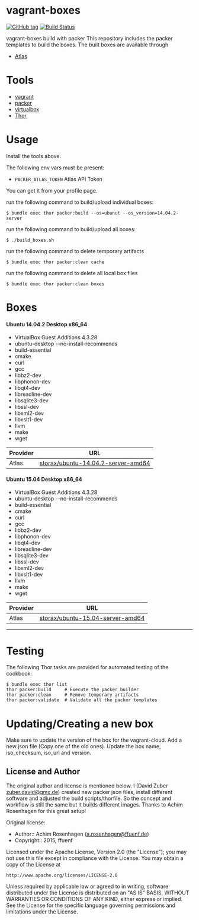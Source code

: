 vagrant-boxes
=============
[![GitHub tag](http://img.shields.io/github/tag/storax/vagrant-boxes.svg)][tag]
[![Build Status](http://img.shields.io/travis/storax/vagrant-boxes.svg)][travis]

[tag]: https://github.com/storax/vagrant-boxes/tags
[travis]: https://travis-ci.org/storax/vagrant-boxes

vagrant-boxes build with packer
This repository includes the packer templates to build the boxes.
The built boxes are available through 

* [Atlas](https://atlas.hashicorp.com/storax)

Tools
=====

* [vagrant](http://vagrantup.com)
* [packer](http://packer.io)
* [virtualbox](https://www.virtualbox.org/)
* [Thor](http://whatisthor.com/)

Usage
=====

Install the tools above.

The following env vars must be present:
* `PACKER_ATLAS_TOKEN` Atlas API Token

You can get it from your profile page.

run the following command to build/upload individual boxes:
```
$ bundle exec thor packer:build --os=ubunut --os_version=14.04.2-server
```

run the following command to build/upload all boxes:
```
$ ./build_boxes.sh
```

run the following command to delete temporary artifacts
```
$ bundle exec thor packer:clean cache
```

run the following command to delete all local box files
```
$ bundle exec thor packer:clean boxes
```

Boxes
=====

#### Ubuntu 14.04.2 Desktop x86_64

* VirtualBox Guest Additions 4.3.28
* ubuntu-desktop --no-install-recommends
* build-essential
* cmake
* curl
* gcc
* libbz2-dev
* libphonon-dev
* libqt4-dev
* libreadline-dev
* libsqlite3-dev
* libssl-dev
* libxml2-dev
* libxslt1-dev
* llvm
* make
* wget

| Provider      | URL                                                                                                                                                                                                                                                                                                                                                                                                                     |
| ------------- | ----------------------------------------------------------------------------------------------------------------------------------------------------------------------------------------------------------------------------------------------------------------------------------------------------------------------------------------------------------------------------------------------------------------------- |
| Atlas         | [storax/ubuntu-14.04.2-server-amd64](https://atlas.hashicorp.com/storax/ubuntu-14.04.2-server-amd64)                                                                                                                                                                                                                                                                                                                    |

#### Ubuntu 15.04 Desktop x86_64

* VirtualBox Guest Additions 4.3.28
* ubuntu-desktop --no-install-recommends
* build-essential
* cmake
* curl
* gcc
* libbz2-dev
* libphonon-dev
* libqt4-dev
* libreadline-dev
* libsqlite3-dev
* libssl-dev
* libxml2-dev
* libxslt1-dev
* llvm
* make
* wget

| Provider      | URL                                                                                                                                                                                                                                                                                                                                                                                                                     |
| ------------- | ----------------------------------------------------------------------------------------------------------------------------------------------------------------------------------------------------------------------------------------------------------------------------------------------------------------------------------------------------------------------------------------------------------------------- |
| Atlas         | [storax/ubuntu-15.04-server-amd64](https://atlas.hashicorp.com/storax/ubuntu-15.04-server-amd64)                                                                                                                                                                                                                                                                                                                    |


---

Testing
=======

The following Thor tasks are provided for automated testing of the cookbook:

```
$ bundle exec thor list
thor packer:build     # Execute the packer builder
thor packer:clean     # Remove temporary artifacts
thor packer:validate  # Validate all the packer templates
```

Updating/Creating a new box
===========================

Make sure to update the version of the box for the vagrant-cloud.
Add a new json file (Copy one of the old ones). Update the box name, iso_checksum, iso_url and version.

License and Author
------------------

The original author and license is mentioned below.
I (David Zuber <zuber.david@gmx.de>) created new packer json files, install different software and adjusted the
build scripts/thorfile. So the concept and workflow is still the same but it builds different images.
Thanks to Achim Rosenhagen for this great setup!

Original license:

- Author:: Achim Rosenhagen (<a.rosenhagen@ffuenf.de>)
- Copyright:: 2015, ffuenf

Licensed under the Apache License, Version 2.0 (the "License");
you may not use this file except in compliance with the License.
You may obtain a copy of the License at

    http://www.apache.org/licenses/LICENSE-2.0

Unless required by applicable law or agreed to in writing, software
distributed under the License is distributed on an "AS IS" BASIS,
WITHOUT WARRANTIES OR CONDITIONS OF ANY KIND, either express or implied.
See the License for the specific language governing permissions and
limitations under the License.